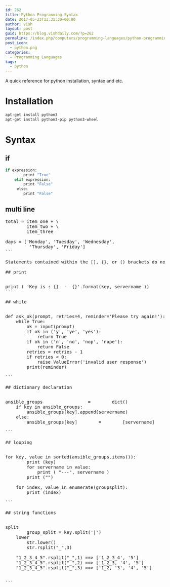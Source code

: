 ```yaml
---
id: 262
title: Python Programming Syntax
date: 2017-05-23T13:31:30+00:00
author: vish
layout: post
guid: https://blog.vishdaily.com/?p=262
permalink: /index.php/computers/programming-languages/python-programming-syntax/
post_icon:
  - python.png
categories:
  - Programming Languages
tags:
  - python
---
```

A quick reference for python installation, syntax and etc.

# Installation

```bash
apt-get install python3
apt-get install python3-pip python3-wheel
```

# Syntax

## if

```bash
if expression:
        print "True"
    elif expression:
        print "False"
     else:  
        print "False"

```

## multi line

<pre>total = item_one + \ 
        item_two + \
        item_three
 
days = ['Monday', 'Tuesday', 'Wednesday',
         'Thursday', 'Friday']
```

Statements contained within the [], {}, or () brackets do not need to use the line continuation character.

## print

<pre>print ( 'Key is : {}  -  {}'.format(key, servername ))
```

## while

<pre>def ask_ok(prompt, retries=4, reminder='Please try again!'):     
    while True:         
        ok = input(prompt)         
        if ok in ('y', 'ye', 'yes'):             
            return True         
        if ok in ('n', 'no', 'nop', 'nope'):             
            return False         
        retries = retries - 1         
        if retries &lt; 0:             
            raise ValueError('invalid user response')         
        print(reminder)

```

## dictionary declaration

<pre>ansible_groups                 =        dict()
    if key in ansible_groups:
        ansible_groups[key].append(servername)
    else:
        ansible_groups[key]        =        [servername]

```

## looping

<pre>for key, value in sorted(ansible_groups.items()):
        print (key)
        for servername in value:
            print ( "---", servername )
        print ("")

    for index, value in enumerate(groupsplit):
        print (index)

```

## string functions

<pre>split
        group_split = key.split('|')
    lower
        str.lower()
        str.rsplit("_",3)

    "1_2_3_4_5".rsplit("_",1) ==&gt; ['1_2_3_4', '5']
    "1_2_3_4_5".rsplit("_",2) ==&gt; ['1_2_3, '4', '5']
    "1_2_3_4_5".rsplit("_",3) ==&gt; ['1_2, '3', '4', '5']


```